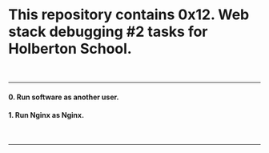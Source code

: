 <h1>This repository contains 0x12. Web stack debugging #2 tasks for Holberton School.</h1>
<br>
<hr>
<h4>0. Run software as another user.</h4>
<h4>1. Run Nginx as Nginx.</h4>
<br>
<hr>